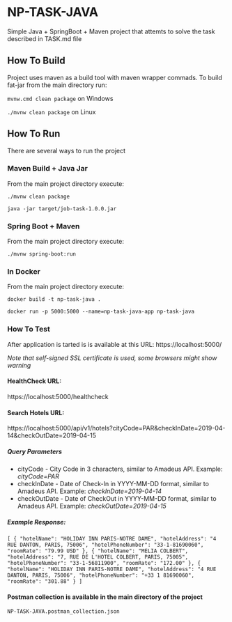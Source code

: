 # NP-TASK-JAVA

Simple Java + SpringBoot + Maven project that attemts to solve the task described in TASK.md file

## How To Build
Project uses maven as a build tool with maven wrapper commads. To build fat-jar from the main directory run:

`mvnw.cmd clean package` on Windows

`./mvnw clean package` on Linux

## How To Run
There are several ways to run the project

### Maven Build + Java Jar
From the main project directory execute:

`./mvnw clean package`

`java -jar target/job-task-1.0.0.jar`

### Spring Boot + Maven
From the main project directory execute:

`./mvnw spring-boot:run`

### In Docker
From the main project directory execute:

`docker build -t np-task-java .`

`docker run -p 5000:5000 --name=np-task-java-app np-task-java`

### How To Test
After application is tarted is is available at this URL:
https://localhost:5000/

*Note that self-signed SSL certificate is used, some browsers might show warning*

#### HealthCheck URL: 
https://localhost:5000/healthcheck
#### Search Hotels URL:
https://localhost:5000/api/v1/hotels?cityCode=PAR&checkInDate=2019-04-14&checkOutDate=2019-04-15
##### Query Parameters
- cityCode - City Code in 3 characters, similar to Amadeus API. Example: _cityCode=PAR_
- checkInDate - Date of Check-In in YYYY-MM-DD format, similar to Amadeus API. Example: _checkInDate=2019-04-14_
- checkOutDate - Date of CheckOut in YYYY-MM-DD format, similar to Amadeus API. Example: _checkOutDate=2019-04-15_

##### Example Response:
`
[
    {
        "hotelName": "HOLIDAY INN PARIS-NOTRE DAME",
        "hotelAddress": "4 RUE DANTON, PARIS, 75006",
        "hotelPhoneNumber": "33-1-81690060",
        "roomRate": "79.99 USD"
    },
    {
        "hotelName": "MELIA COLBERT",
        "hotelAddress": "7, RUE DE L'HOTEL COLBERT, PARIS, 75005",
        "hotelPhoneNumber": "33-1-56811900",
        "roomRate": "172.00"
    },
    {
        "hotelName": "HOLIDAY INN PARIS-NOTRE DAME",
        "hotelAddress": "4 RUE DANTON, PARIS, 75006",
        "hotelPhoneNumber": "+33 1 81690060",
        "roomRate": "301.88"
    }
]
`

#### Postman collection is available in the main directory of the project
`NP-TASK-JAVA.postman_collection.json`
